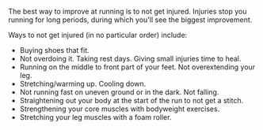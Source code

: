 The best way to improve at running is to not get injured. Injuries stop you running for long periods, during which you'll see the biggest improvement.

Ways to not get injured (in no particular order) include:
- Buying shoes that fit.
- Not overdoing it. Taking rest days. Giving small injuries time to heal.
- Running on the middle to front part of your feet. Not overextending your leg.
- Stretching/warming up. Cooling down.
- Not running fast on uneven ground or in the dark. Not falling.
- Straightening out your body at the start of the run to not get a stitch.
- Strengthening your core muscles with bodyweight exercises.
- Stretching your leg muscles with a foam roller.

